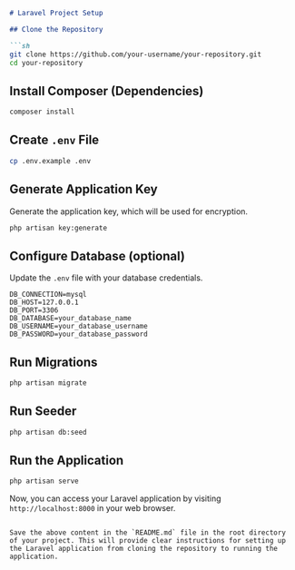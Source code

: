 ```markdown
# Laravel Project Setup

## Clone the Repository

```sh
git clone https://github.com/your-username/your-repository.git
cd your-repository
```

## Install Composer (Dependencies)

```sh
composer install
```

## Create `.env` File

```sh
cp .env.example .env
```

## Generate Application Key
Generate the application key, which will be used for encryption.

```sh
php artisan key:generate
```

## Configure Database (optional)

Update the `.env` file with your database credentials.

```env
DB_CONNECTION=mysql
DB_HOST=127.0.0.1
DB_PORT=3306
DB_DATABASE=your_database_name
DB_USERNAME=your_database_username
DB_PASSWORD=your_database_password
```

## Run Migrations

```sh
php artisan migrate
```

## Run Seeder

```sh
php artisan db:seed
```

## Run the Application

```sh
php artisan serve
```

Now, you can access your Laravel application by visiting `http://localhost:8000` in your web browser.
```

Save the above content in the `README.md` file in the root directory of your project. This will provide clear instructions for setting up the Laravel application from cloning the repository to running the application.